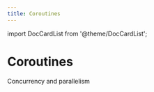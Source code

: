 ```yaml
---
title: Coroutines
---
```


import DocCardList from '@theme/DocCardList';

# <icon-decoration icon="icon-coroutines.svg">Coroutines</icon-decoration>

Concurrency and parallelism

<DocCardList />